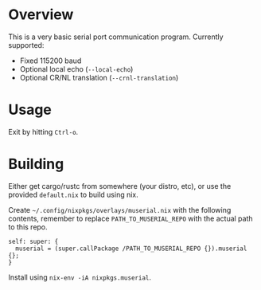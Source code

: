 # Overview

This is a very basic serial port communication program.  Currently supported:

- Fixed 115200 baud
- Optional local echo (`--local-echo`)
- Optional CR/NL translation (`--crnl-translation`)

# Usage

Exit by hitting `Ctrl-o`.

# Building

Either get cargo/rustc from somewhere (your distro, etc), or use the
provided `default.nix` to build using nix.

Create `~/.config/nixpkgs/overlays/muserial.nix` with the following
contents, remember to replace `PATH_TO_MUSERIAL_REPO` with the actual
path to this repo.

```
self: super: {
  muserial = (super.callPackage /PATH_TO_MUSERIAL_REPO {}).muserial {};
}
```

Install using `nix-env -iA nixpkgs.muserial`.
